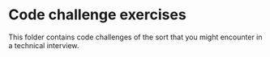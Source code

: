 # Code challenge exercises

This folder contains code challenges of the sort that you might encounter in a
technical interview.
